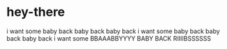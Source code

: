 # hey-there

i want some
baby back
baby back
baby back
i want some
baby back
baby back
baby back
i want some
BBAAABBYYYY
BABY BACK RIIIIBSSSSSS
